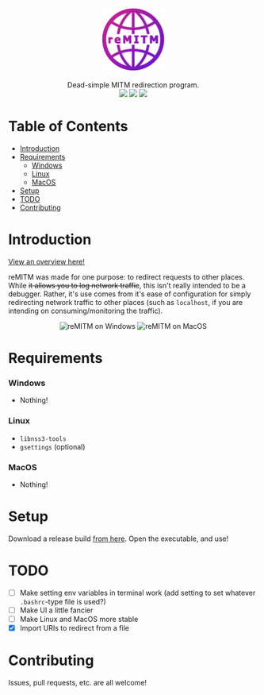 <div align="center">
  <img src="./src/assets/remitm_logo.png" width="25%"/>
  <br /><br />
  <div align="center">Dead-simple MITM redirection program.</div>

  <div align="center">
    <img src="https://img.shields.io/github/issues-raw/SpikeHD/reMITM.svg?maxAge=25000" />
    <img src="https://img.shields.io/github/contributors/SpikeHD/reMITM.svg" />
    <img src="https://img.shields.io/github/commit-activity/m/SpikeHD/reMITM.svg" />
  </div>
</div>

# Table of Contents

* [Introduction](#introduction)
* [Requirements](#requirements)
  * [Windows](#windows)
  * [Linux](#linux)
  * [MacOS](#macos)
* [Setup](#setup)
* [TODO](#todo)
* [Contributing](#contributing)

# Introduction

[View an overview here!](https://spikehd.github.io/projects/reMITM)

reMITM was made for one purpose: to redirect requests to other places. While ~~it allows you to log network traffic~~, this isn't really intended to be a debugger. Rather, it's use comes from it's ease of configuration for simply redirecting network traffic to other places (such as `localhost`, if you are intending on consuming/monitoring the traffic).

<div align="center">
  <img height="220px" alt="reMITM on Windows" src="https://github.com/SpikeHD/reMITM/assets/25207995/47166174-823c-4bf2-8b5c-1b1b29beff11" />
  <img height="220px" alt="reMITM on MacOS" src="https://github.com/SpikeHD/reMITM/assets/25207995/a4d7b299-abc2-4413-ada7-a9ea9e04da5e">
</div>

# Requirements

### Windows
- Nothing!

### Linux
- `libnss3-tools`
- `gsettings` (optional)

### MacOS
- Nothing!

# Setup

Download a release build [from here](https://github.com/SpikeHD/reMITM/releases). Open the executable, and use!

# TODO

- [ ] Make setting env variables in terminal work (add setting to set whatever `.bashrc`-type file is used?)
- [ ] Make UI a little fancier
- [ ] Make Linux and MacOS more stable
- [x] Import URIs to redirect from a file

# Contributing

Issues, pull requests, etc. are all welcome!
